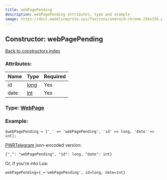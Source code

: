 ```yaml
---
title: webPagePending
description: webPagePending attributes, type and example
image: https://docs.madelineproto.xyz/favicons/android-chrome-256x256.png
---
```

## Constructor: webPagePending  
[Back to constructors index](index.md)



### Attributes:

| Name     |    Type       | Required |
|----------|---------------|----------|
|id|[long](../types/long.md) | Yes|
|date|[int](../types/int.md) | Yes|



### Type: [WebPage](../types/WebPage.md)


### Example:

```
$webPagePending = ['_' => 'webPagePending', 'id' => long, 'date' => int];
```  

[PWRTelegram](https://pwrtelegram.xyz) json-encoded version:

```
{"_": "webPagePending", "id": long, "date": int}
```


Or, if you're into Lua:  


```
webPagePending={_='webPagePending', id=long, date=int}

```


